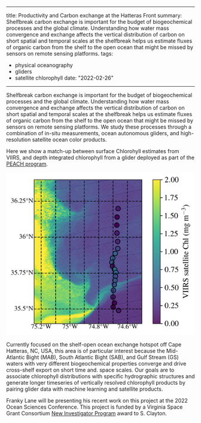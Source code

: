 
---
title: Productivity and Carbon exchange at the Hatteras Front
summary: Shelfbreak carbon exchange is important for the budget of biogeochemical processes and the global climate. Understanding how water mass convergence and exchange affects the vertical distribution of carbon on short spatial and temporal scales at the shelfbreak helps us estimate fluxes of organic carbon from the shelf to the open ocean that might be missed by sensors on remote sensing platforms.
tags:
  - physical oceanography
  - gliders
  - satellite chlorophyll
date: "2022-02-26"

---
Shelfbreak carbon exchange is important for the budget of biogeochemical processes and the global climate. Understanding how water mass convergence and exchange affects the vertical distribution of carbon on short spatial and temporal scales at the shelfbreak helps us estimate fluxes of organic carbon from the shelf to the open ocean that might be missed by sensors on remote sensing platforms. We study these processes through a combination of in-situ measurements, ocean autonomous gliders, and high-resolution satellite ocean color products. 

Here we show a match-up between surface Chlorohyll estimates from VIIRS, and depth integrated chlorophyll from a glider deployed as part of the [PEACH program](https://sites.google.com/a/ncsu.edu/peach-public-site/).

![](viirs_small.png)

Currently focused on the shelf-open ocean exchange hotspot off Cape Hatteras, NC, USA, this area is of particular interest because the Mid-Atlantic Bight (MAB), South Atlantic Bight (SAB), and Gulf Stream (GS) waters with very different biogeochemical properties converge and drive cross-shelf export on short time and. space scales. Our goals are to associate chlorophyll distributions with specific hydrographic structures and generate longer timeseries of vertically resolved chlorophyll products by pairing glider data with machine learning and satellite products.

Franky Lane will be presenting his recent work on this project at the 2022 Ocean Sciences Conference. This project is funded by a Virginia Space Grant Consortium [New Investigator Program](https://vsgc.odu.edu/newinvestigatorprogram/) award to S. Clayton.

<!--![](viirs_peach_map_jan2018.png)-->





